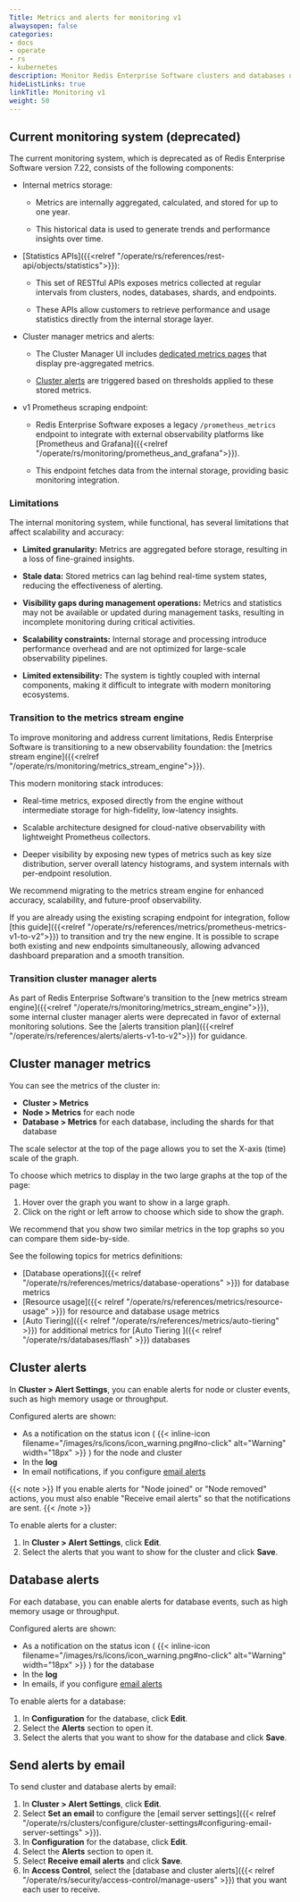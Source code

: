 ```yaml
---
Title: Metrics and alerts for monitoring v1
alwaysopen: false
categories:
- docs
- operate
- rs
- kubernetes
description: Monitor Redis Enterprise Software clusters and databases using internal monitoring systems and external monitoring tools.
hideListLinks: true
linkTitle: Monitoring v1
weight: 50
---
```


## Current monitoring system (deprecated)

The current monitoring system, which is deprecated as of Redis Enterprise Software version 7.22, consists of the following components:

- Internal metrics storage:

    - Metrics are internally aggregated, calculated, and stored for up to one year.

    - This historical data is used to generate trends and performance insights over time.

- [Statistics APIs]({{<relref "/operate/rs/references/rest-api/objects/statistics">}}):

    - This set of RESTful APIs exposes metrics collected at regular intervals from clusters, nodes, databases, shards, and endpoints.

    - These APIs allow customers to retrieve performance and usage statistics directly from the internal storage layer.

- Cluster manager metrics and alerts:

    - The Cluster Manager UI includes [dedicated metrics pages](#cluster-manager-metrics) that display pre-aggregated metrics.

    - [Cluster alerts](#cluster-alerts) are triggered based on thresholds applied to these stored metrics.
      
- v1 Prometheus scraping endpoint:

    - Redis Enterprise Software exposes a legacy `/prometheus_metrics` endpoint to integrate with external observability platforms like [Prometheus and Grafana]({{<relref "/operate/rs/monitoring/prometheus_and_grafana">}}).

    - This endpoint fetches data from the internal storage, providing basic monitoring integration.

### Limitations

The internal monitoring system, while functional, has several limitations that affect scalability and accuracy:
      
- **Limited granularity:** Metrics are aggregated before storage, resulting in a loss of fine-grained insights.

- **Stale data:** Stored metrics can lag behind real-time system states, reducing the effectiveness of alerting.

- **Visibility gaps during management operations:** Metrics and statistics may not be available or updated during management tasks, resulting in incomplete monitoring during critical activities.

- **Scalability constraints:** Internal storage and processing introduce performance overhead and are not optimized for large-scale observability pipelines.

- **Limited extensibility:** The system is tightly coupled with internal components, making it difficult to integrate with modern monitoring ecosystems.

### Transition to the metrics stream engine

To improve monitoring and address current limitations, Redis Enterprise Software is transitioning to a new observability foundation: the [metrics stream engine]({{<relref "/operate/rs/monitoring/metrics_stream_engine">}}).

This modern monitoring stack introduces:

- Real-time metrics, exposed directly from the engine without intermediate storage for high-fidelity, low-latency insights.

- Scalable architecture designed for cloud-native observability with lightweight Prometheus collectors.

- Deeper visibility by exposing new types of metrics such as key size distribution, server overall latency histograms, and system internals with per-endpoint resolution.

We recommend migrating to the metrics stream engine for enhanced accuracy, scalability, and future-proof observability.

If you are already using the existing scraping endpoint for integration, follow [this guide]({{<relref "/operate/rs/references/metrics/prometheus-metrics-v1-to-v2">}}) to transition and try the new engine. It is possible to scrape both existing and new endpoints simultaneously, allowing advanced dashboard preparation and a smooth transition.

### Transition cluster manager alerts

As part of Redis Enterprise Software's transition to the [new metrics stream engine]({{<relref "/operate/rs/monitoring/metrics_stream_engine">}}), some internal cluster manager alerts were deprecated in favor of external monitoring solutions. See the [alerts transition plan]({{<relref "/operate/rs/references/alerts/alerts-v1-to-v2">}}) for guidance.

## Cluster manager metrics

You can see the metrics of the cluster in:

- **Cluster > Metrics**
- **Node > Metrics** for each node
- **Database > Metrics** for each database, including the shards for that database

The scale selector at the top of the page allows you to set the X-axis (time) scale of the graph.

To choose which metrics to display in the two large graphs at the top of the page:

1. Hover over the graph you want to show in a large graph.
1. Click on the right or left arrow to choose which side to show the graph.

We recommend that you show two similar metrics in the top graphs so you can compare them side-by-side.

See the following topics for metrics definitions:
- [Database operations]({{< relref "/operate/rs/references/metrics/database-operations" >}}) for database metrics
- [Resource usage]({{< relref "/operate/rs/references/metrics/resource-usage" >}}) for resource and database usage metrics
- [Auto Tiering]({{< relref "/operate/rs/references/metrics/auto-tiering" >}}) for additional metrics for [Auto Tiering ]({{< relref "/operate/rs/databases/flash" >}}) databases

## Cluster alerts

In **Cluster > Alert Settings**, you can enable alerts for node or cluster events, such as high memory usage or throughput.

Configured alerts are shown:

- As a notification on the status icon ( {{< inline-icon filename="/images/rs/icons/icon_warning.png#no-click" alt="Warning" width="18px" >}} ) for the node and cluster
- In the **log**
- In email notifications, if you configure [email alerts](#send-alerts-by-email)

{{< note >}}
If you enable alerts for "Node joined" or "Node removed" actions,
you must also enable "Receive email alerts" so that the notifications are sent.
{{< /note >}}

To enable alerts for a cluster:

1. In **Cluster > Alert Settings**, click **Edit**. 
1. Select the alerts that you want to show for the cluster and click **Save**.

## Database alerts

For each database, you can enable alerts for database events, such as high memory usage or throughput.

Configured alerts are shown:

- As a notification on the status icon ( {{< inline-icon filename="/images/rs/icons/icon_warning.png#no-click" alt="Warning" width="18px" >}} ) for the database
- In the **log**
- In emails, if you configure [email alerts](#send-alerts-by-email)

To enable alerts for a database:

1. In **Configuration** for the database, click **Edit**.
1. Select the **Alerts** section to open it.
1. Select the alerts that you want to show for the database and click **Save**.

## Send alerts by email

To send cluster and database alerts by email:

1. In **Cluster > Alert Settings**, click **Edit**.
1. Select **Set an email** to configure the [email server settings]({{< relref "/operate/rs/clusters/configure/cluster-settings#configuring-email-server-settings" >}}).
1. In **Configuration** for the database, click **Edit**.
1. Select the **Alerts** section to open it.
1. Select **Receive email alerts** and click **Save**.
1. In **Access Control**, select the [database and cluster alerts]({{< relref "/operate/rs/security/access-control/manage-users" >}}) that you want each user to receive.

